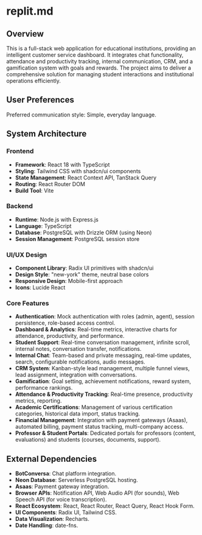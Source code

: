 # replit.md

## Overview

This is a full-stack web application for educational institutions, providing an intelligent customer service dashboard. It integrates chat functionality, attendance and productivity tracking, internal communication, CRM, and a gamification system with goals and rewards. The project aims to deliver a comprehensive solution for managing student interactions and institutional operations efficiently.

## User Preferences

Preferred communication style: Simple, everyday language.

## System Architecture

### Frontend
- **Framework**: React 18 with TypeScript
- **Styling**: Tailwind CSS with shadcn/ui components
- **State Management**: React Context API, TanStack Query
- **Routing**: React Router DOM
- **Build Tool**: Vite

### Backend
- **Runtime**: Node.js with Express.js
- **Language**: TypeScript
- **Database**: PostgreSQL with Drizzle ORM (using Neon)
- **Session Management**: PostgreSQL session store

### UI/UX Design
- **Component Library**: Radix UI primitives with shadcn/ui
- **Design Style**: "new-york" theme, neutral base colors
- **Responsive Design**: Mobile-first approach
- **Icons**: Lucide React

### Core Features
- **Authentication**: Mock authentication with roles (admin, agent), session persistence, role-based access control.
- **Dashboard & Analytics**: Real-time metrics, interactive charts for attendance, productivity, and performance.
- **Student Support**: Real-time conversation management, infinite scroll, internal notes, conversation transfer, notifications.
- **Internal Chat**: Team-based and private messaging, real-time updates, search, configurable notifications, audio messages.
- **CRM System**: Kanban-style lead management, multiple funnel views, lead assignment, integration with conversations.
- **Gamification**: Goal setting, achievement notifications, reward system, performance rankings.
- **Attendance & Productivity Tracking**: Real-time presence, productivity metrics, reporting.
- **Academic Certifications**: Management of various certification categories, historical data import, status tracking.
- **Financial Management**: Integration with payment gateways (Asaas), automated billing, payment status tracking, multi-company access.
- **Professor & Student Portals**: Dedicated portals for professors (content, evaluations) and students (courses, documents, support).

## External Dependencies

- **BotConversa**: Chat platform integration.
- **Neon Database**: Serverless PostgreSQL hosting.
- **Asaas**: Payment gateway integration.
- **Browser APIs**: Notification API, Web Audio API (for sounds), Web Speech API (for voice transcription).
- **React Ecosystem**: React, React Router, React Query, React Hook Form.
- **UI Components**: Radix UI, Tailwind CSS.
- **Data Visualization**: Recharts.
- **Date Handling**: date-fns.